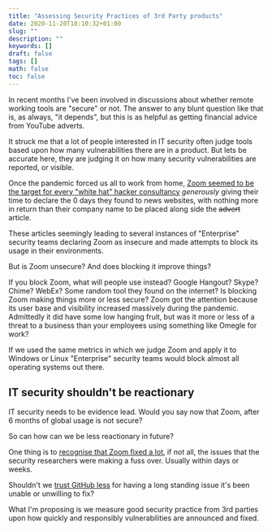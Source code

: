 ```yaml
---
title: "Assessing Security Practices of 3rd Party products"
date: 2020-11-20T18:10:32+01:00
slug: ""
description: ""
keywords: []
draft: false
tags: []
math: false
toc: false
---
```


In recent months I've been involved in discussions about whether remote working tools are "secure" or not. The answer to any blunt question like that is, as always, "it depends", but this is as helpful as getting financial advice from YouTube adverts.

It struck me that a lot of people interested in IT security often judge tools based upon how many vulnerabilities there are in a product. But lets be accurate here, they are judging it on how many security vulnerabilities are reported, or visible.

<!--alex ignore white-->
Once the pandemic forced us all to work from home, [Zoom seemed to be the target for every "white hat" hacker consultancy](https://www.bbc.co.uk/news/business-52115434) _generously_ giving their time to declare the 0 days they found to news websites, with nothing more in return than their company name to be placed along side the ~~advert~~ article.

These articles seemingly leading to several instances of "Enterprise" security teams declaring Zoom as insecure and made attempts to block its usage in their environments.

But is Zoom unsecure? And does blocking it improve things?

If you block Zoom, what will people use instead? Google Hangout? Skype? Chime? WebEx? Some random tool they found on the internet? Is blocking Zoom making things more or less secure? Zoom got the attention because its user base and visibility increased massively during the pandemic. Admittedly it did have some low hanging fruit, but was it more or less of a threat to a business than your employees using something like Omegle for work?

If we used the same metrics in which we judge Zoom and apply it to Windows or Linux "Enterprise" security teams would block almost all operating systems out there.

##  IT security shouldn't be reactionary

IT security needs to be evidence lead. Would you say now that Zoom, after 6 months of global usage is not secure?

So can how can we be less reactionary in future?

One thing is to [recognise that Zoom fixed a lot](https://www.theregister.com/2020/04/03/zoom_security_improvements/), if not all, the issues that the security researchers were making a fuss over. Usually within days or weeks.

Shouldn't we [trust GitHub less](https://www.zdnet.com/article/google-to-github-times-up-this-unfixed-high-severity-security-bug-affects-developers/) for having a long standing issue it's been unable or unwilling to fix?

What I'm proposing is we measure good security practice from 3rd parties upon how quickly and responsibly vulnerabilities are announced and fixed.
